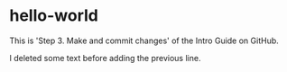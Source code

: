 # hello-world

This is 'Step 3. Make and commit changes' of the Intro Guide on GitHub. 

I deleted some text before adding the previous line. 
